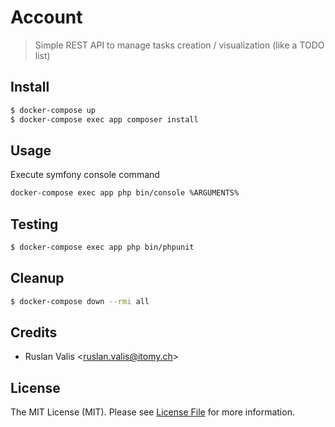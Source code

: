 # Account
> Simple REST API to manage tasks creation / visualization (like a TODO list)

## Install

``` bash
$ docker-compose up
$ docker-compose exec app composer install
```

## Usage

Execute symfony console command 
``` bash
docker-compose exec app php bin/console %ARGUMENTS%
```

## Testing

``` bash
$ docker-compose exec app php bin/phpunit
```

## Cleanup

``` bash
$ docker-compose down --rmi all
```

## Credits

- Ruslan Valis \<ruslan.valis@itomy.ch\>

## License

The MIT License (MIT). Please see [License File](LICENSE.md) for more
information.
